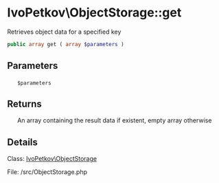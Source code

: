# IvoPetkov\ObjectStorage::get

Retrieves object data for a specified key

```php
public array get ( array $parameters )
```

## Parameters

&nbsp;&nbsp;&nbsp;&nbsp;&nbsp;&nbsp;`$parameters`

## Returns

&nbsp;&nbsp;&nbsp;&nbsp;&nbsp;&nbsp;An array containing the result data if existent, empty array otherwise

## Details

Class: [IvoPetkov\ObjectStorage](ivopetkov.objectstorage.class.md)

File: /src/ObjectStorage.php

